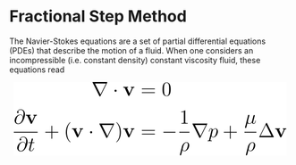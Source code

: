 # Fractional Step Method

<p align="center">

The Navier-Stokes equations are a set of partial differential equations (PDEs) that describe the motion of a fluid. When one considers an incompressible (i.e. constant density) constant viscosity fluid, these equations read

 </p>

<p align="center">
  <img src="./mdimages/nseqs.svg">
</p>
